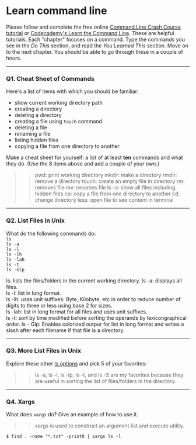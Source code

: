 # Learn command line

Please follow and complete the free online [Command Line Crash Course
tutorial](https://web.archive.org/web/20160708171659/http://cli.learncodethehardway.org/book/) or [Codecademy's Learn the Command Line](https://www.codecademy.com/learn/learn-the-command-line). These are helpful tutorials. Each "chapter" focuses on a command. Type the commands you see in the _Do This_ section, and read the _You Learned This_ section. Move on to the next chapter. You should be able to go through these in a couple of hours.

---

### Q1.  Cheat Sheet of Commands  

Here's a list of items with which you should be familiar:  
* show current working directory path
* creating a directory
* deleting a directory
* creating a file using `touch` command
* deleting a file
* renaming a file
* listing hidden files
* copying a file from one directory to another

Make a cheat sheet for yourself: a list of at least **ten** commands and what they do.  (Use the 8 items above and add a couple of your own.)  

> > pwd: print working directory
> > mkdir: make a directory
> > rmdir: remove a directory
> > touch: create an empty file in directory
> > rm: removes file
> > mv: renames file
> > ls -a: show all files including hidden files
> > cp: copy a file from one directory to another
> > cd: change directory
> > less: open file to see content in terminal

---

### Q2.  List Files in Unix   

What do the following commands do:  
`ls`  
`ls -a`  
`ls -l`  
`ls -lh`  
`ls -lah`  
`ls -t`  
`ls -Glp`  

> > 
ls: lists the files/folders in the current working directory.
ls -a: displays all files.  
ls -l: list in long format.  
ls -lh: uses unit suffixes: Byte, Kilobyte, etc in order to reduce number of digits to three or less using base 2 for sizes.  
ls -lah: list in long format for all files and uses unit suffixes.  
ls -t: sort by time modified before sorting the operands by lexicongraphical order. 
ls - Glp: Enables colorized outpur for list in long format and writes a slash after each filename if that file is a directory.

---

### Q3.  More List Files in Unix  

Explore these other [ls options](http://www.techonthenet.com/unix/basic/ls.php) and pick 5 of your favorites:

> > ls -a, ls -l, ls -lp, ls -t, and ls -S are my favorites because they are useful in sorting the list of files/folders in the directory.

---

### Q4.  Xargs   

What does `xargs` do? Give an example of how to use it.

> > xargs is used to construct an argument list and execute utility.  
```
$ find . -name "*.txt" -print0 | xargs ls -l
```

 

